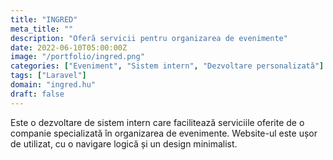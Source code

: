 ```yaml
---
title: "INGRED"
meta_title: ""
description: "Oferă servicii pentru organizarea de evenimente"
date: 2022-06-10T05:00:00Z
image: "/portfolio/ingred.png"
categories: ["Eveniment", "Sistem intern", "Dezvoltare personalizată"]
tags: ["Laravel"]
domain: "ingred.hu"
draft: false
---
```


Este o dezvoltare de sistem intern care facilitează serviciile oferite de o companie specializată în organizarea de evenimente. Website-ul este ușor de utilizat, cu o navigare logică și un design minimalist.
